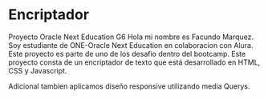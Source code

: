 # Encriptador
Proyecto Oracle Next Education G6
Hola mi nombre es Facundo Marquez. Soy estudiante de ONE-Oracle Next Education en colaboracion con Alura.
Este proyecto es parte de uno de los desafio dentro del bootcamp. 
Este proyecto consta de un encriptador de texto que está desarrollado en HTML, CSS y Javascript.

Adicional tambien aplicamos diseño responsive utilizando media Querys.
